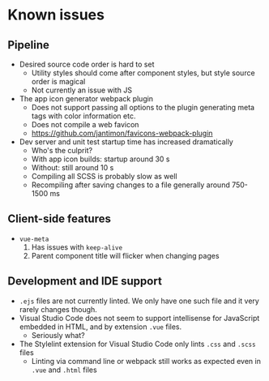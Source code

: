 
# Known issues

## Pipeline

- Desired source code order is hard to set
	- Utility styles should come after component styles, but style source order is magical
	- Not currently an issue with JS
- The app icon generator webpack plugin
	- Does not support passing all options to the plugin generating meta tags with color information etc.
	- Does not compile a web favicon
	- https://github.com/jantimon/favicons-webpack-plugin
- Dev server and unit test startup time has increased dramatically
	- Who's the culprit?
	- With app icon builds: startup around 30 s
	- Without: still around 10 s
	- Compiling all SCSS is probably slow as well
	- Recompiling after saving changes to a file generally around 750-1500 ms

## Client-side features

- `vue-meta`
	1. Has issues with `keep-alive`
	2. Parent component title will flicker when changing pages

## Development and IDE support

- `.ejs` files are not currently linted. We only have one such file and it very rarely changes though.
- Visual Studio Code does not seem to support intellisense for JavaScript embedded in HTML, and by extension `.vue` files.
	- Seriously what?
- The Stylelint extension for Visual Studio Code only lints `.css` and `.scss` files
	- Linting via command line or webpack still works as expected even in `.vue` and `.html` files

